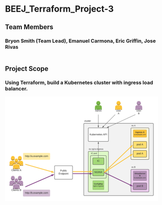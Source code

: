 # BEEJ_Terraform_Project-3

## Team Members
### Bryon Smith (Team Lead), Emanuel Carmona, Eric Griffin, Jose Rivas <br/><br/>
 
## Project Scope
### Using Terraform, build a Kubernetes cluster with ingress load balancer.


<img src="images/nginx-ingress-controller.png" alt="Nginx ingress controller example" width="800px">
